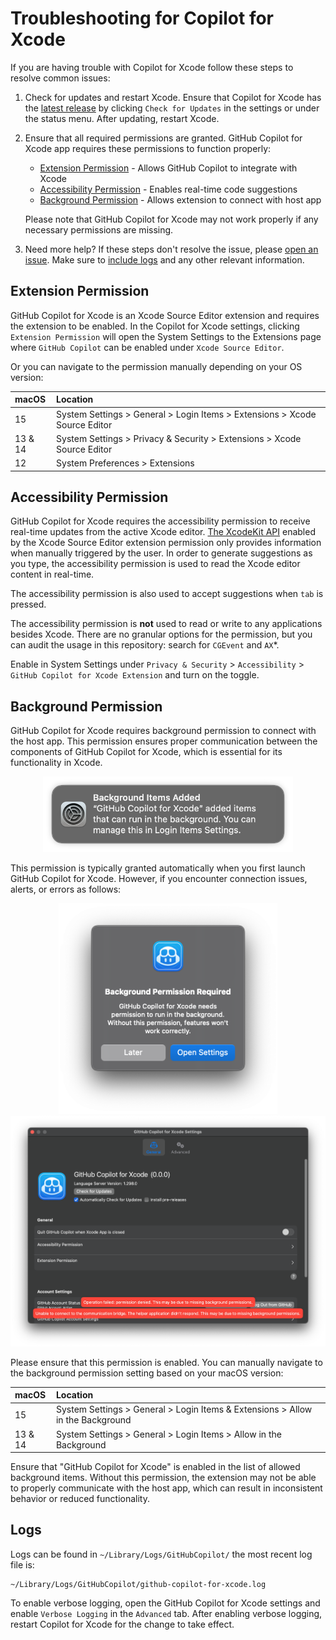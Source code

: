# Troubleshooting for Copilot for Xcode

If you are having trouble with Copilot for Xcode follow these steps to resolve
common issues:

1. Check for updates and restart Xcode. Ensure that Copilot for Xcode has the
   [latest release](https://github.com/github/CopilotForXcode/releases/latest)
   by clicking `Check for Updates` in the settings or under the status menu. After
   updating, restart Xcode.

2. Ensure that all required permissions are granted. GitHub Copilot for Xcode app requires these permissions to function properly:
   - [Extension Permission](#extension-permission) - Allows GitHub Copilot to integrate with Xcode
   - [Accessibility Permission](#accessibility-permission) - Enables real-time code suggestions
   - [Background Permission](#background-permission) - Allows extension to connect with host app

   Please note that GitHub Copilot for Xcode may not work properly if any necessary permissions are missing.

3. Need more help? If these steps don't resolve the issue, please [open an
   issue](https://github.com/github/CopilotForXcode/issues/new/choose). Make
   sure to [include logs](#logs) and any other relevant information.

## Extension Permission

GitHub Copilot for Xcode is an Xcode Source Editor extension and requires the
extension to be enabled. In the Copilot for Xcode settings, clicking `Extension
Permission` will open the System Settings to the Extensions page where `GitHub
Copilot` can be enabled under `Xcode Source Editor`.

Or you can navigate to the permission manually depending on your OS version:

| macOS | Location |
| :--- | :--- |
| 15 | System Settings > General > Login Items > Extensions > Xcode Source Editor |
| 13 & 14 | System Settings > Privacy & Security  > Extensions > Xcode Source Editor |
| 12 | System Preferences > Extensions |

## Accessibility Permission

GitHub Copilot for Xcode requires the accessibility permission to receive
real-time updates from the active Xcode editor. [The XcodeKit
API](https://developer.apple.com/documentation/xcodekit)
enabled by the Xcode Source Editor extension permission only provides
information when manually triggered by the user. In order to generate
suggestions as you type, the accessibility permission is used to read the
Xcode editor content in real-time.

The accessibility permission is also used to accept suggestions when `tab` is
pressed.

The accessibility permission is __not__ used to read or write to any
applications besides Xcode. There are no granular options for the permission,
but you can audit the usage in this repository: search for `CGEvent` and `AX`*.

Enable in System Settings under `Privacy & Security` > `Accessibility` > 
`GitHub Copilot for Xcode Extension` and turn on the toggle.

## Background Permission

GitHub Copilot for Xcode requires background permission to connect with the host app. This permission ensures proper communication between the components of GitHub Copilot for Xcode, which is essential for its functionality in Xcode.


<p align="center">
     <img alt="Background Permission" src="./Docs/Images/background-item.png" width="400" />
</p>

This permission is typically granted automatically when you first launch GitHub Copilot for Xcode. However, if you encounter connection issues, alerts, or errors as follows:

<p align="center">
     <img alt="Alert of Background Permission Required" src="./Docs/Images/background-permission-required.png" width="350" />
     <img alt="Error connecting to the communication bridge" src="./Docs/Images/connect-comm-bridge-failed.png" width="550" />
</p>

Please ensure that this permission is enabled. You can manually navigate to the background permission setting based on your macOS version:

| macOS | Location |
| :--- | :--- |
| 15 | System Settings > General > Login Items & Extensions > Allow in the Background |
| 13 & 14 | System Settings > General > Login Items > Allow in the Background |

Ensure that "GitHub Copilot for Xcode" is enabled in the list of allowed background items. Without this permission, the extension may not be able to properly communicate with the host app, which can result in inconsistent behavior or reduced functionality.


## Logs

Logs can be found in `~/Library/Logs/GitHubCopilot/` the most recent log file
is:

```
~/Library/Logs/GitHubCopilot/github-copilot-for-xcode.log
```

To enable verbose logging, open the GitHub Copilot for Xcode settings and enable
`Verbose Logging` in the `Advanced` tab. After enabling verbose logging, restart
Copilot for Xcode for the change to take effect.
